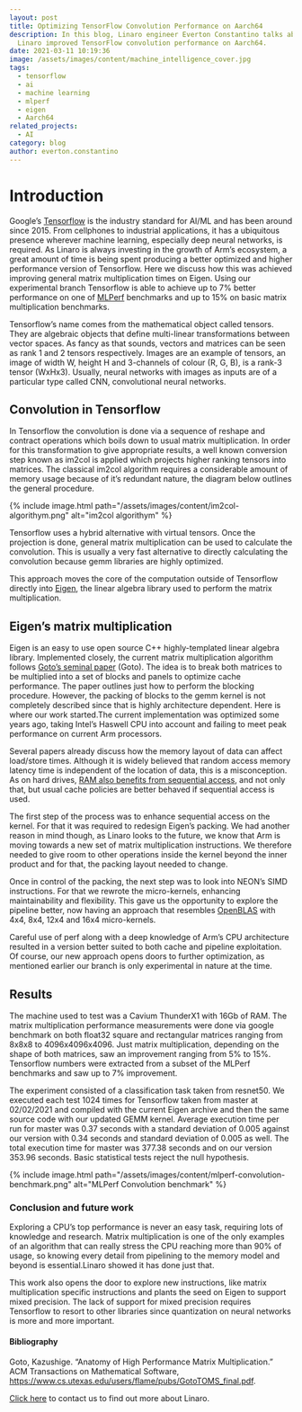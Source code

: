 ```yaml
---
layout: post
title: Optimizing TensorFlow Convolution Performance on Aarch64
description: In this blog, Linaro engineer Everton Constantino talks about how
  Linaro improved TensorFlow convolution performance on Aarch64.
date: 2021-03-11 10:19:36
image: /assets/images/content/machine_intelligence_cover.jpg
tags:
  - tensorflow
  - ai
  - machine learning
  - mlperf
  - eigen
  - Aarch64
related_projects:
  - AI
category: blog
author: everton.constantino
---
```

# Introduction

Google’s [Tensorflow](https://github.com/tensorflow/tensorflow) is the industry standard for AI/ML and has been around since 2015. From cellphones to industrial applications, it has a ubiquitous presence wherever machine learning, especially deep neural networks, is required. As Linaro is always investing in the growth of Arm’s ecosystem, a great amount of time is being spent producing a better optimized and higher performance version of Tensorflow. Here we discuss how this was achieved improving general matrix multiplication times on Eigen. Using our experimental branch Tensorflow is able to achieve up to 7% better performance on one of [MLPerf](https://mlcommons.org/en/) benchmarks and up to 15% on basic matrix multiplication benchmarks.

Tensorflow’s name comes from the mathematical object called tensors. They are algebraic objects that define multi-linear transformations between vector spaces. As fancy as that sounds, vectors and matrices can be seen as rank 1 and 2 tensors respectively. Images are an example of tensors, an image of width W, height H and 3-channels of colour (R, G, B), is a rank-3 tensor (WxHx3). Usually, neural networks with images as inputs are of a particular type called CNN, convolutional neural networks.

## Convolution in Tensorflow

In Tensorflow the convolution is done via a sequence of reshape and contract operations which boils down to usual matrix multiplication. In order for this transformation to give appropriate results, a well known conversion step known as im2col is applied which projects higher ranking tensors into matrices. The classical im2col algorithm requires a considerable amount of memory usage because of it’s redundant nature, the diagram below outlines the general procedure. 

{% include image.html path="/assets/images/content/im2col-algorithym.png" alt="im2col algorithym" %}

Tensorflow uses a hybrid alternative with virtual tensors. Once the projection is done, general matrix multiplication can be used to calculate the convolution. This is usually a very fast alternative to directly calculating the convolution because gemm libraries are highly optimized.

This approach moves the core of the computation outside of Tensorflow directly into [Eigen](https://www.google.com/url?q=https://eigen.tuxfamily.org/index.php?title%3DMain_Page&sa=D&source=editors&ust=1615459359355000&usg=AOvVaw3DidHfVjbmXgD0liFjP1tf), the linear algebra library used to perform the matrix multiplication. 

## Eigen’s matrix multiplication

Eigen is an easy to use open source C++ highly-templated linear algebra library. Implemented closely, the current matrix multiplication algorithm  follows [Goto’s seminal paper](https://www.cs.utexas.edu/users/flame/pubs/GotoTOMS_final.pdf) (Goto). The idea is to break both matrices to be multiplied into a set of blocks and panels to optimize cache performance. The paper outlines just how to perform the blocking procedure. However, the packing of blocks to the gemm kernel is not completely described since that is highly architecture dependent. Here is where our work started.The current implementation was optimized some years ago, taking Intel’s Haswell CPU into account and failing to meet peak performance on current Arm processors.

Several papers already discuss how the memory layout of data can affect load/store times. Although it is widely believed that random access memory latency time is independent of the location of data, this is a misconception. As on hard drives, [RAM also benefits from sequential access](https://developers.redhat.com/blog/2019/04/02/how-data-layout-affects-memory-performance/), and not only that, but usual cache policies are better behaved if sequential access is used. 

The first step of the process was to enhance sequential access on the kernel. For that it was required to redesign Eigen’s packing. We had another reason in mind though, as Linaro looks to the future, we know that Arm is moving towards a new set of matrix multiplication instructions. We therefore needed to give room to other operations inside the kernel beyond the inner product and for that, the packing layout needed to change.

Once in control of the packing, the next step was to look into NEON’s SIMD instructions. For that we rewrote the micro-kernels, enhancing maintainability and flexibility. This gave us the opportunity to explore the pipeline better, now having an approach that resembles [OpenBLAS](https://github.com/xianyi/OpenBLAS) with 4x4, 8x4, 12x4 and 16x4 micro-kernels. 

Careful use of perf along with a deep knowledge of Arm’s CPU architecture resulted in a version better suited to both cache and pipeline exploitation. Of course, our new approach opens doors to further optimization, as mentioned earlier our branch is only experimental in nature at the time.

## Results

The machine used to test was a Cavium ThunderX1 with 16Gb of RAM. The matrix multiplication performance measurements were done via google benchmark on both float32 square and rectangular matrices ranging from 8x8x8 to 4096x4096x4096. Just matrix multiplication, depending on the shape of both matrices, saw an improvement ranging from 5% to 15%. Tensorflow numbers were extracted from a subset of the MLPerf benchmarks and saw up to 7% improvement. 

The experiment consisted of a classification task taken from resnet50. We executed each test 1024 times for Tensorflow taken from master at 02/02/2021 and compiled with the current Eigen archive and then the same source code with our updated GEMM kernel. Average execution time per run for master was 0.37 seconds with a standard deviation of 0.005 against our version with 0.34 seconds and standard deviation of 0.005 as well. The total execution time for master was 377.38 seconds and on our version 353.96 seconds. Basic statistical tests reject the null hypothesis.

{% include image.html path="/assets/images/content/mlperf-convolution-benchmark.png" alt="MLPerf Convolution benchmark" %}

### Conclusion and future work

Exploring a CPU’s top performance is never an easy task, requiring lots of knowledge and research. Matrix multiplication is one of the only examples of an algorithm that can really stress the CPU reaching more than 90% of usage, so knowing every detail from pipelining to the memory model and beyond is essential.Linaro showed it has done just that. 

This work also opens the door to explore new instructions, like matrix multiplication specific instructions and plants the seed on Eigen to support mixed precision. The lack of support for mixed precision  requires Tensorflow to resort to other libraries since quantization on neural networks is more and more important.

#### Bibliography

Goto, Kazushige. “Anatomy of High Performance Matrix Multiplication.” ACM Transactions on Mathematical Software, https://www.cs.utexas.edu/users/flame/pubs/GotoTOMS_final.pdf.

[Click here](https://www.linaro.org/contact/) to contact us to find out more about Linaro.